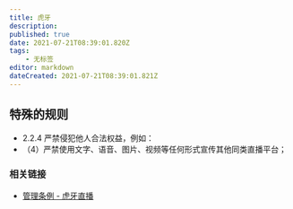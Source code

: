 ```yaml
---
title: 虎牙
description: 
published: true
date: 2021-07-21T08:39:01.820Z
tags:
    - 无标签
editor: markdown
dateCreated: 2021-07-21T08:39:01.821Z
---
```


## 特殊的规则

+ 2.2.4 严禁侵犯他人合法权益，例如：
+ （4）严禁使用文字、语音、图片、视频等任何形式宣传其他同类直播平台；

### 相关链接

+ [管理条例 - 虎牙直播](https://archive.is/8WzR7 "https://api-m.huya.com/content/detail/1604")
